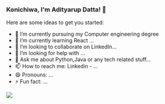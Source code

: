 ### Konichiwa, I'm Adityarup Datta! 👋

Here are some ideas to get you started:

- 🔭 I’m currently pursuing my Computer engineering degree
- 🌱 I’m currently learning React ...
- 👯 I’m looking to collaborate on LinkedIn...
- 🤔 I’m looking for help with ...
- 💬 Ask me about Python,Java or any tech related stuff...
- 📫 How to reach me: Linkedin -  ...
- 😄 Pronouns: ...
- ⚡ Fun fact: ...

<img src="https://github-readme-stats.vercel.app/api?username=addycracker&&show_icons=true&title_color=ffffff&icon_color=bb2acf&text_color=daf7dc&bg_color=151515">
